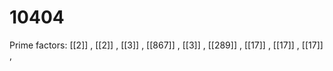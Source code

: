 # 10404

Prime factors: [[2]] , [[2]] , [[3]] , [[867]] , [[3]] , [[289]] , [[17]] , [[17]] , [[17]] , 